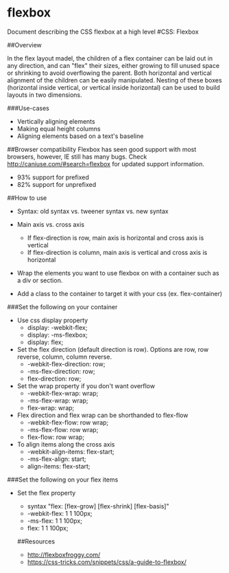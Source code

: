 # flexbox
Document describing the CSS flexbox at a high level
#CSS: Flexbox

##Overview

In the flex layout madel, the children of a flex container can be laid out in
any direction, and can "flex" their sizes, either growing to fill unused
space or shrinking to avoid overflowing the parent.  Both horizontal and vertical
alignment of the children can be easily manipulated.  Nesting of these boxes
(horizontal inside vertical, or vertical inside horizontal) can be used to build
layouts in two dimensions.

###Use-cases
- Vertically aligning elements
- Making equal height columns
- Aligning elements based on a text's baseline

##Browser compatibility
Flexbox has seen good support with most browsers, however, IE still has many bugs. Check http://caniuse.com/#search=flexbox
for updated support information.
- 93% support for prefixed
- 82% support for unprefixed


##How to use
- Syntax: old syntax vs. tweener syntax vs. new syntax
- Main axis vs. cross axis
  - If flex-direction is row, main axis is horizontal and cross axis is vertical
  - If flex-direction is column, main axis is vertical and cross axis is horizontal


- Wrap the elements you want to use flexbox on with a container such as a div or
section.
- Add a class to the container to target it with your css (ex. flex-container)

###Set the following on your container
- Use css display property
  - display: -webkit-flex;
  - display: -ms-flexbox;
  - display: flex;
- Set the flex direction (default direction is row).  Options are row,
row reverse, column, column reverse.
  - -webkit-flex-direction: row;
  -  -ms-flex-direction: row;
  - flex-direction: row;
- Set the wrap property if you don't want overflow
  - -webkit-flex-wrap: wrap;
  - -ms-flex-wrap: wrap;
  - flex-wrap: wrap;
- Flex direction and flex wrap can be shorthanded to flex-flow
  - -webkit-flex-flow: row wrap;
  - -ms-flex-flow: row wrap;
  - flex-flow: row wrap;
- To align items along the cross axis
  - -webkit-align-items: flex-start;
  - -ms-flex-align: start;
  - align-items: flex-start;

###Set the following on  your flex items
- Set the flex property
  - syntax "flex: [flex-grow] [flex-shrink] [flex-basis]"
  - -webkit-flex: 1 1 100px;
  - -ms-flex: 1 1 100px;
  - flex: 1 1 100px;

  ##Resources
  - http://flexboxfroggy.com/
  - https://css-tricks.com/snippets/css/a-guide-to-flexbox/
